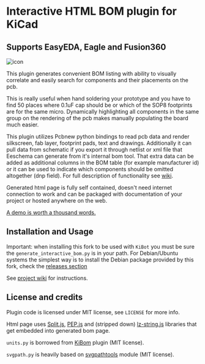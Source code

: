# Interactive HTML BOM plugin for KiCad
## Supports EasyEDA, Eagle and Fusion360

![icon](https://i.imgur.com/js4kDOn.png)

This plugin generates convenient BOM listing with ability to visually correlate
and easily search for components and their placements on the pcb.

This is really useful when hand soldering your prototype and you have to find 50
places where 0.1uF cap should be or which of the SOP8 footprints are for the same
micro. Dynamically highlighting all components in the same group on the rendering
of the pcb makes manually populating the board much easier.

This plugin utilizes Pcbnew python bindings to read pcb data and render
silkscreen, fab layer, footprint pads, text and drawings. Additionally it can
pull data from schematic if you export it through netlist or xml file that
Eeschema can generate from it's internal bom tool. That extra data can be added
as additional columns in the BOM table (for example manufacturer id) or it can be
used to indicate which components should be omitted altogether (dnp field). For
full description of functionality see [wiki](https://github.com/openscopeproject/InteractiveHtmlBom/wiki).

Generated html page is fully self contained, doesn't need internet connection to work
and can be packaged with documentation of your project or hosted anywhere on the web.

[A demo is worth a thousand words.](https://openscopeproject.org/InteractiveHtmlBomDemo/)

## Installation and Usage

Important: when installing this fork to be used with `KiBot` you must be sure the `generate_interactive_bom.py` is in your path.
For Debian/Ubuntu systems the simplest way is to install the Debian package provided by this fork, check the [releases section](https://github.com/INTI-CMNB/InteractiveHtmlBom/releases)

See [project wiki](https://github.com/openscopeproject/InteractiveHtmlBom/wiki) for instructions.

## License and credits

Plugin code is licensed under MIT license, see `LICENSE` for more info.

Html page uses [Split.js](https://github.com/nathancahill/Split.js),
[PEP.js](https://github.com/jquery/PEP) and (stripped down)
[lz-string.js](https://github.com/pieroxy/lz-string) libraries that get embedded into
generated bom page.

`units.py` is borrowed from [KiBom](https://github.com/SchrodingersGat/KiBoM)
plugin (MIT license).

`svgpath.py` is heavily based on
[svgpathtools](https://github.com/mathandy/svgpathtools) module (MIT license).
